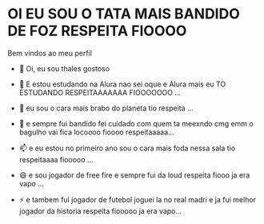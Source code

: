 # OI EU SOU O TATA MAIS BANDIDO DE FOZ RESPEITA FIOOOO
Bem vindos ao meu perfil





- 👋 Oi, eu sou thales gostoso

- 👀 E estou estudando na Alura nao sei oque e Alura mais eu TO ESTUDANDO RESPEITAAAAAAA FIOOOOOOO ...
- 🌱 eu sou o cara mais brabo do planeta tio respeita ...
- 💞️ e sempre fui bandido fei cuidado com quem ta meexndo cmg emm o bagulho vai fica locoooo fioooo respeitaaaaa...
- 📫 e eu estou no primeiro ano sou o cara mais foda nessa sala tio respeitaaaa fiooooo ...
- 😄 e sou jogador de free fire e sempre fui da loud respeita fiooo ja era vapo ...
- ⚡  e tambem fui jogador de futebol joguei la no real madri e ja fui melhor jogador da historia respeita fiooooo ja era vapo...

<!---
thalesLindo/thalesLindo is a ✨ special ✨ repository because its `README.md` (this file) appears on your GitHub profile.
You can click the Preview link to take a look at your changes.
--->




